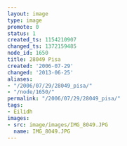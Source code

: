 ```yaml
---
layout: image
type: image
promote: 0
status: 1
created_ts: 1154210907
changed_ts: 1372159485
node_id: 1650
title: 28049 Pisa
created: '2006-07-29'
changed: '2013-06-25'
aliases:
- "/2006/07/29/28049_pisa/"
- "/node/1650/"
permalink: "/2006/07/29/28049_pisa/"
tags:
- Eilidh
images:
- src: image/images/IMG_8049.JPG
  name: IMG_8049.JPG
---
```



